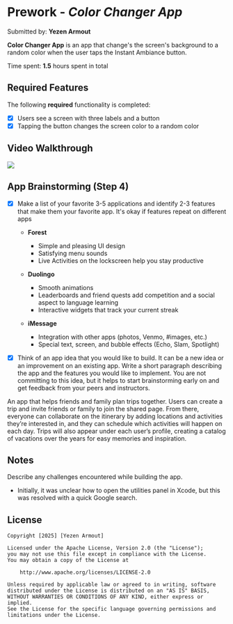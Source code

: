 # Prework - *Color Changer App*

Submitted by: **Yezen Armout**

**Color Changer App** is an app that change's the screen's background to a random color when the user taps the Instant Ambiance button.

Time spent: **1.5** hours spent in total

## Required Features

The following **required** functionality is completed:

- [x] Users see a screen with three labels and a button
- [x] Tapping the button changes the screen color to a random color
 
## Video Walkthrough

<a href="https://www.loom.com/share/c4bcec85fbdd40c994c278651bcd4a03">
 <img style="max-width:300px;" src="https://cdn.loom.com/sessions/thumbnails/c4bcec85fbdd40c994c278651bcd4a03-280054fad8911870-full-play.gif">
</a>

## App Brainstorming (Step 4)

- [x] Make a list of your favorite 3-5 applications and identify 2-3 features that make them your favorite app. It's okay if features repeat on different apps

  - **Forest**
    - Simple and pleasing UI design
    - Satisfying menu sounds
    - Live Activities on the lockscreen help you stay productive
   
  - **Duolingo**
    - Smooth animations
    - Leaderboards and friend quests add competition and a social aspect to language learning
    - Interactive widgets that track your current streak
  
  - **iMessage**
    - Integration with other apps (photos, Venmo, #images, etc.)
    - Special text, screen, and bubble effects (Echo, Slam, Spotlight)
 
- [x] Think of an app idea that you would like to build. It can be a new idea or an improvement on an existing app. Write a short paragraph describing the app and the features you would like to implement. You are not committing to this idea, but it helps to start brainstorming early on and get feedback from your peers and instructors.
 
An app that helps friends and family plan trips together. Users can create a trip and invite friends or family to join the shared page. From there, everyone can collaborate on the itinerary by adding locations and activities they’re interested in, and they can schedule which activities will happen on each day. Trips will also appear under each user’s profile, creating a catalog of vacations over the years for easy memories and inspiration.

## Notes

Describe any challenges encountered while building the app. 

- Initially, it was unclear how to open the utilities panel in Xcode, but this was resolved with a quick Google search.

## License

    Copyright [2025] [Yezen Armout]

    Licensed under the Apache License, Version 2.0 (the "License");
    you may not use this file except in compliance with the License.
    You may obtain a copy of the License at

        http://www.apache.org/licenses/LICENSE-2.0

    Unless required by applicable law or agreed to in writing, software
    distributed under the License is distributed on an "AS IS" BASIS,
    WITHOUT WARRANTIES OR CONDITIONS OF ANY KIND, either express or implied.
    See the License for the specific language governing permissions and
    limitations under the License.
